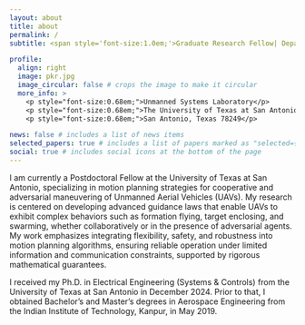 ```yaml
---
layout: about
title: about
permalink: /
subtitle: <span style='font-size:1.0em;'>Graduate Research Fellow| Department of Electrical Engineering</span>

profile:
  align: right
  image: pkr.jpg
  image_circular: false # crops the image to make it circular
  more_info: >
    <p style="font-size:0.68em;">Unmanned Systems Laboratory</p>
    <p style="font-size:0.68em;">The University of Texas at San Antonio</p>
    <p style="font-size:0.68em;">San Antonio, Texas 78249</p>

news: false # includes a list of news items
selected_papers: true # includes a list of papers marked as "selected={true}"
social: true # includes social icons at the bottom of the page
---
```


<p>I am currently a Postdoctoral Fellow at the University of Texas at San Antonio, specializing in motion planning strategies for cooperative and adversarial maneuvering of Unmanned Aerial Vehicles (UAVs). My research is centered on developing advanced guidance laws that enable UAVs to exhibit complex behaviors such as formation flying, target enclosing, and swarming, whether collaboratively or in the presence of adversarial agents. My work emphasizes integrating flexibility, safety, and robustness into motion planning algorithms, ensuring reliable operation under limited information and communication constraints, supported by rigorous mathematical guarantees.</p>
<p>I received my Ph.D. in Electrical Engineering (Systems & Controls) from the University of Texas at San Antonio in December 2024. Prior to that, I obtained Bachelor’s and Master’s degrees in Aerospace Engineering from the Indian Institute of Technology, Kanpur, in May 2019. </p> 


